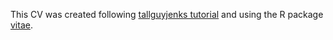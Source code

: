 This CV was created following [tallguyjenks tutorial](https://github.com/tallguyjenks/CV) and using the R package [vitae](https://github.com/mitchelloharawild/vitae).
